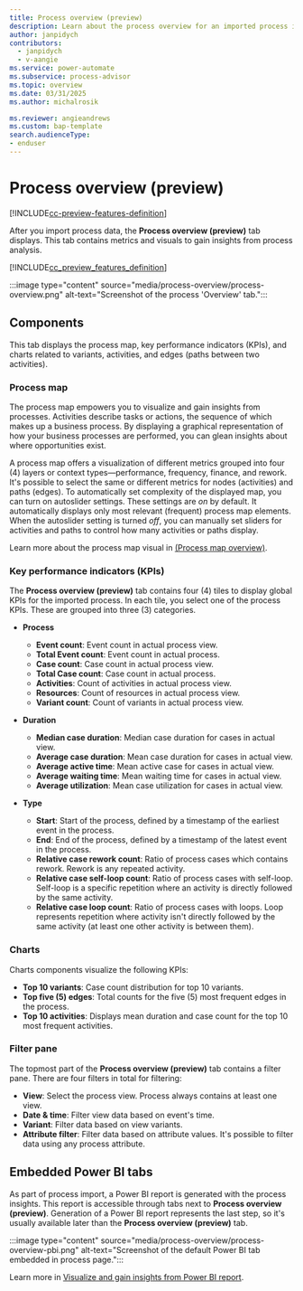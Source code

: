 ```yaml
---
title: Process overview (preview)
description: Learn about the process overview for an imported process in Power Automate Process Mining.
author: janpidych
contributors:
  - janpidych
  - v-aangie
ms.service: power-automate
ms.subservice: process-advisor
ms.topic: overview
ms.date: 03/31/2025
ms.author: michalrosik

ms.reviewer: angieandrews
ms.custom: bap-template
search.audienceType:
- enduser
---
```


# Process overview (preview)

[!INCLUDE[cc-preview-features-definition](../includes/cc-preview-features-top-note.md)]

After you import process data, the **Process overview (preview)** tab displays. This tab contains metrics and visuals to gain insights from process analysis.

[!INCLUDE[cc_preview_features_definition](../includes/cc-preview-features-definition.md)]

 :::image type="content" source="media/process-overview/process-overview.png" alt-text="Screenshot of the process 'Overview' tab.":::

## Components

This tab displays the process map, key performance indicators (KPIs), and charts related to variants, activities, and edges (paths between two activities).

### Process map

The process map empowers you to visualize and gain insights from processes. Activities describe tasks or actions, the sequence of which makes up a business process. By displaying a graphical representation of how your business processes are performed, you can glean insights about where opportunities exist.

A process map offers a visualization of different metrics grouped into four (4) layers or context types&mdash;performance, frequency, finance, and rework. It's possible to select the same or different metrics for nodes (activities) and paths (edges). To automatically set complexity of the displayed map, you can turn on autoslider settings. These settings are *on* by default. It automatically displays only most relevant (frequent) process map elements. When the autoslider setting is turned *off*, you can manually set sliders for activities and paths to control how many activities or paths display.

Learn more about the process map visual in [(Process map overview)](process-map.md).

### Key performance indicators (KPIs)

The **Process overview (preview)** tab contains four (4) tiles to display global KPIs for the imported process. In each tile, you select one of the process KPIs. These are grouped into three (3) categories.

- **Process**
    - **Event count**: Event count in actual process view.
    - **Total Event count**: Event count in actual process.
    - **Case count**: Case count in actual process view.
    - **Total Case count**: Case count in actual process.
    - **Activities**: Count of activities in actual process view.
    - **Resources**: Count of resources in actual process view.
    - **Variant count**: Count of variants in actual process view.

- **Duration**
    - **Median case duration**: Median case duration for cases in actual view.
    - **Average case duration**: Mean case duration for cases in actual view.
    - **Average active time**: Mean active case for cases in actual view.
    - **Average waiting time**: Mean waiting time for cases in actual view.
    - **Average utilization**: Mean case utilization for cases in actual view.

- **Type**
    - **Start**: Start of the process, defined by a timestamp of the earliest event in the process.
    - **End**: End of the process, defined by a timestamp of the latest event in the process.
    - **Relative case rework count**: Ratio of process cases which contains rework. Rework is any repeated activity.
    - **Relative case self-loop count**: Ratio of process cases with self-loop. Self-loop is a specific repetition where an activity is directly followed by the same activity.
    - **Relative case loop count**: Ratio of process cases with loops. Loop represents repetition where activity isn't directly followed by the same activity (at least one other activity is between them).

### Charts

Charts components visualize the following KPIs:

- **Top 10 variants**: Case count distribution for top 10 variants.
- **Top five (5) edges**: Total counts for the five (5) most frequent edges in the process.
- **Top 10 activities**: Displays mean duration and case count for the top 10 most frequent activities.

### Filter pane

The topmost part of the **Process overview (preview)** tab contains a filter pane. There are four filters in total for filtering:

- **View**: Select the process view. Process always contains at least one view.
- **Date & time**: Filter view data based on event's time.
- **Variant**: Filter data based on view variants.
- **Attribute filter**: Filter data based on attribute values. It's possible to filter data using any process attribute.

## Embedded Power BI tabs

As part of process import, a Power BI report is generated with the process insights. This report is accessible through tabs next to **Process overview (preview)**. Generation of a Power BI report represents the last step, so it's usually available later than the **Process overview (preview)** tab.

:::image type="content" source="media/process-overview/process-overview-pbi.png" alt-text="Screenshot of the default Power BI tab embedded in process page.":::

Learn more in [Visualize and gain insights from Power BI report](..\process-mining-visualize.md).


